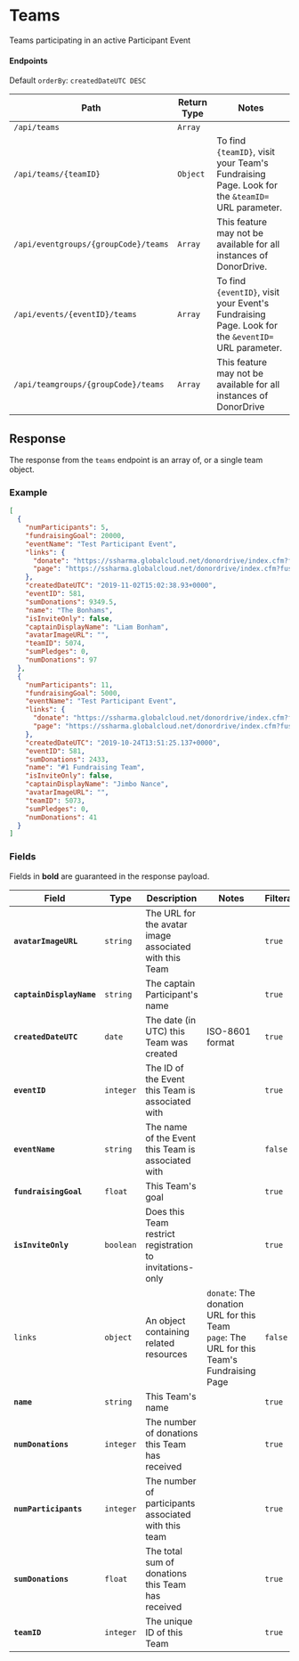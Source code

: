 # Teams

Teams participating in an active Participant Event

#### Endpoints

Default `orderBy`: `createdDateUTC DESC`

|Path|Return Type|Notes|
|---|---|---|
|`/api/teams`|`Array`||
|`/api/teams/{teamID}`|`Object`|To find `{teamID}`, visit your Team's Fundraising Page. Look for the `&teamID=` URL parameter.|
|`/api/eventgroups/{groupCode}/teams`|`Array`|This feature may not be available for all instances of DonorDrive.|
|`/api/events/{eventID}/teams`|`Array`|To find `{eventID}`, visit your Event's Fundraising Page. Look for the `&eventID=` URL parameter.|
|`/api/teamgroups/{groupCode}/teams`|`Array`|This feature may not be available for all instances of DonorDrive|

## Response

The response from the `teams` endpoint is an array of, or a single team object.

### Example

```json
[
  {
    "numParticipants": 5,
    "fundraisingGoal": 20000,
    "eventName": "Test Participant Event",
    "links": {
      "donate": "https://ssharma.globalcloud.net/donordrive/index.cfm?fuseaction=donorDrive.team&teamID=5074#donate",
      "page": "https://ssharma.globalcloud.net/donordrive/index.cfm?fuseaction=donorDrive.team&teamID=5074"
    },
    "createdDateUTC": "2019-11-02T15:02:38.93+0000",
    "eventID": 581,
    "sumDonations": 9349.5,
    "name": "The Bonhams",
    "isInviteOnly": false,
    "captainDisplayName": "Liam Bonham",
    "avatarImageURL": "",
    "teamID": 5074,
    "sumPledges": 0,
    "numDonations": 97
  },
  {
    "numParticipants": 11,
    "fundraisingGoal": 5000,
    "eventName": "Test Participant Event",
    "links": {
      "donate": "https://ssharma.globalcloud.net/donordrive/index.cfm?fuseaction=donorDrive.team&teamID=5073#donate",
      "page": "https://ssharma.globalcloud.net/donordrive/index.cfm?fuseaction=donorDrive.team&teamID=5073"
    },
    "createdDateUTC": "2019-10-24T13:51:25.137+0000",
    "eventID": 581,
    "sumDonations": 2433,
    "name": "#1 Fundraising Team",
    "isInviteOnly": false,
    "captainDisplayName": "Jimbo Nance",
    "avatarImageURL": "",
    "teamID": 5073,
    "sumPledges": 0,
    "numDonations": 41
  }
]
```

### Fields

Fields in **bold** are guaranteed in the response payload.

|Field|Type|Description|Notes|Filterable|
|---|---|---|---|---|
|**`avatarImageURL`**|`string`|The URL for the avatar image associated with this Team||`true`|
|**`captainDisplayName`**|`string`|The captain Participant's name||`true`|
|**`createdDateUTC`**|`date`|The date (in UTC) this Team was created|ISO-8601 format|`true`|
|**`eventID`**|`integer`|The ID of the Event this Team is associated with||`true`|
|**`eventName`**|`string`|The name of the Event this Team is associated with||`false`|
|**`fundraisingGoal`**|`float`|This Team's goal||`true`|
|**`isInviteOnly`**|`boolean`|Does this Team restrict registration to invitations-only||`true`|
|`links`|`object`|An object containing related resources|`donate`: The donation URL for this Team<br />`page`: The URL for this Team's Fundraising Page|`false`|
|**`name`**|`string`|This Team's name||`true`|
|**`numDonations`**|`integer`|The number of donations this Team has received||`true`|
|**`numParticipants`**|`integer`|The number of participants associated with this team||`true`|
|**`sumDonations`**|`float`|The total sum of donations this Team has received||`true`|
|**`teamID`**|`integer`|The unique ID of this Team||`true`|
